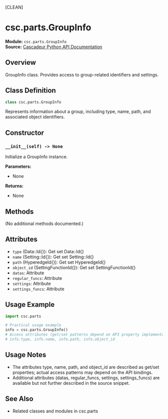 [CLEAN]
<!-- Cleaned by batch script 2025-08-22 23:36 | Original: fa130b54 -->

# csc.parts.GroupInfo

**Module:** `csc.parts.GroupInfo`  
**Source:** [Cascadeur Python API Documentation](https://cascadeur.com/python-api/_generate/csc.parts.GroupInfo.html)

## Overview

GroupInfo class. Provides access to group-related identifiers and settings.

## Class Definition

```python
class csc.parts.GroupInfo
```

Represents information about a group, including type, name, path, and associated object identifiers.

## Constructor

### `__init__(self) -> None`

Initialize a GroupInfo instance.

**Parameters:**
- None

**Returns:**
- None

## Methods

(No additional methods documented.)

## Attributes

- `type` (Data::Id{}): Get set Data::Id{}
- `name` (Setting::Id{}): Get set Setting::Id{}
- `path` (HyperedgeId{}): Get set HyperedgeId{}
- `object_id` (SettingFunctionId{}): Get set SettingFunctionId{}
- `datas`: Attribute
- `regular_funcs`: Attribute
- `settings`: Attribute
- `settings_funcs`: Attribute

## Usage Example

```python
import csc.parts

# Practical usage example
info = csc.parts.GroupInfo()
# Access attributes (get/set patterns depend on API property implementation)
# info.type, info.name, info.path, info.object_id
```

## Usage Notes

- The attributes type, name, path, and object_id are described as get/set properties; actual access patterns may depend on the API bindings.
- Additional attributes (datas, regular_funcs, settings, settings_funcs) are available but not further described in the source snippet.

## See Also

- Related classes and modules in csc.parts